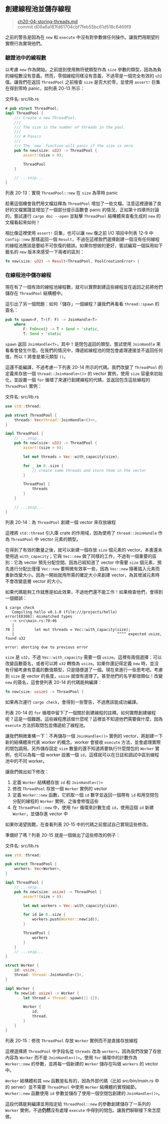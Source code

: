 ## 創建線程池並儲存線程

> [ch20-04-storing-threads.md](https://github.com/rust-lang/book/blob/master/second-edition/src/ch20-04-storing-threads.md)
> <br>
> commit d06a6a181fd61704cbf7feb55bc61d518c6469f9

之前的警告是因為在 `new` 和 `execute` 中沒有對參數做任何操作。讓我們用期望的實際行為實現他們。

### 驗證池中的線程數

以考慮 `new` 作為開始。之前提到使用無符號類型作為 `size` 參數的類型，因為為負的線程數沒有意義。然而，零個線程同樣沒有意義，不過零是一個完全有效的 `u32` 值。讓我們在返回 `ThreadPool` 之前檢查 `size`  是否大於零，並使用 `assert!` 巨集在得到零時 panic，如列表 20-13 所示：

<span class="filename">文件名: src/lib.rs</span>

```rust
# pub struct ThreadPool;
impl ThreadPool {
    /// Create a new ThreadPool.
    ///
    /// The size is the number of threads in the pool.
    ///
    /// # Panics
    ///
    /// The `new` function will panic if the size is zero.
    pub fn new(size: u32) -> ThreadPool {
        assert!(size > 0);

        ThreadPool
    }

    // ...snip...
}
```

<span class="caption">列表 20-13：實現 `ThreadPool::new` 在 `size` 為零時 panic</span>

趁著這個機會我們用文檔註釋為 `ThreadPool` 增加了一些文檔。注意這裡遵循了良好的文檔實踐並增加了一個部分提示函數會 panic 的情況，正如第十四章所討論的。嘗試運行 `cargo doc --open` 並點擊 `ThreadPool` 結構體來查看生成的 `new` 的文檔看起來如何！

相比像這裡使用 `assert!` 巨集，也可以讓 `new` 像之前 I/O 項目中列表 12-9 中 `Config::new` 那樣返回一個 `Result`，不過在這裡我們選擇創建一個沒有任何線程的線程池應該是要給不可恢復的錯誤。如果你想做的更好，嘗試編寫一個採用如下籤名的 `new` 版本來感受一下兩者的區別：

```rust
fn new(size: u32) -> Result<ThreadPool, PoolCreationError> {
```

### 在線程池中儲存線程

現在有了一個有效的線程池線程數，就可以實際創建這些線程並在返回之前將他們儲存在 `ThreadPool` 結構體中。

這引出了另一個問題：如何「儲存」一個線程？讓我們再看看 `thread::spawn` 的簽名：

```rust
pub fn spawn<F, T>(f: F) -> JoinHandle<T>
    where
        F: FnOnce() -> T + Send + 'static,
        T: Send + 'static
```

`spawn` 返回 `JoinHandle<T>`，其中 `T` 是閉包返回的類型。嘗試使用 `JoinHandle` 來看看會發生什麼。在我們的情況中，傳遞給線程池的閉包會處理連接並不返回任何值，所以 `T` 將會是單元類型 `()`。

這還不能編譯，不過考慮一下列表 20-14 所示的代碼。我們改變了 `ThreadPool` 的定義來存放一個 `thread::JoinHandle<()>` 的 vector 實例，使用 `size` 容量來初始化，並設置一個 `for` 循環了來運行創建線程的代碼，並返回包含這些線程的 `ThreadPool` 實例：


<span class="filename">文件名: src/lib.rs</span>

```rust
use std::thread;

pub struct ThreadPool {
    threads: Vec<thread::JoinHandle<()>>,
}

impl ThreadPool {
    // ...snip...
    pub fn new(size: u32) -> ThreadPool {
        assert!(size > 0);

        let mut threads = Vec::with_capacity(size);

        for _ in 0..size {
            // create some threads and store them in the vector
        }

        ThreadPool {
            threads
        }
    }

    // ...snip...
}
```

<span class="caption">列表 20-14：為 `ThreadPool` 創建一個 vector 來存放線程</span>

這裡將 `std::thread` 引入庫 crate 的作用域，因為使用了 `thread::JoinHandle` 作為 `ThreadPool` 中 vector 元素的類型。

在得到了有效的數量之後，就可以新建一個存放 `size` 個元素的 vector。本書還未使用過 `with_capacity`；它與 `Vec::new` 做了同樣的工作，不過有一個重要的區別：它為 vector 預先分配空間。因為已經知道了 vector 中需要 `size` 個元素，預先進行分配比僅僅 `Vec::new` 要稍微有效率一些，因為 `Vec::new` 隨著插入元素而重新改變大小。因為一開始就用所需的確定大小來創建 vector，為其增減元素時不會改變底層 vector 的大小。

如果代碼能夠工作就應是如此效果，不過他們還不能工作！如果檢查他們，會得到一個錯誤：

```
$ cargo check
   Compiling hello v0.1.0 (file:///projects/hello)
error[E0308]: mismatched types
  --> src\main.rs:70:46
   |
70 |         let mut threads = Vec::with_capacity(size);
   |                                              ^^^^ expected usize, found u32

error: aborting due to previous error
```

`size` 是 `u32`，不過 `Vec::with_capacity` 需要一個 `usize`。這裡有兩個選擇：可以改變函數簽名，或者可以將 `u32` 轉換為 `usize`。如果你還記得定義 `new` 時，並沒有仔細考慮有意義的數值類型，只是隨便選了一個。現在來進行一些思考吧。考慮到 `size` 是 vector 的長度，`usize` 就很有道理了。甚至他們的名字都很類似！改變 `new` 的簽名，這會使列表 20-14 的代碼能夠編譯：

```rust
fn new(size: usize) -> ThreadPool {
```

如果再次運行 `cargo check`，會得到一些警告，不過應該能成功編譯。

列表 20-14 的 `for` 循環中留下了一個關於創建線程的註釋。如何實際創建線程呢？這是一個難題。這些線程應該做什麼呢？這裡並不知道他們需要做什麼，因為 `execute` 方法抓取閉包並傳遞給了線程池。

讓我們稍微重構一下：不再儲存一個 `JoinHandle<()>` 實例的 vector，將創建一下新的結構體來代表 *worker* 的概念。worker 會接收 `execute` 方法，並會處理實際的閉包調用。另外儲存固定 `size` 數量的還不知道將要執行什麼閉包的 `Worker` 實例，也可以為每一個 worker 設置一個 `id`，這樣就可以在日誌和調試中區別線程池中的不同 worker。

讓我們做出如下修改：

1. 定義 `Worker` 結構體存放 `id` 和 `JoinHandle<()>`
2. 修改 `ThreadPool` 存放一個 `Worker` 實例的 vector
3. 定義 `Worker::new` 函數，它抓取一個 `id` 數字並返回一個帶有 `id` 和用空閉包分配的線程的 `Worker` 實例，之後會修復這些
4. 在 `ThreadPool::new` 中，使用 `for` 循環來計數生成 `id`，使用這個 `id` 新建 `Worker`，並儲存進 vector 中

如果你渴望挑戰，在查看列表 20-15 中的代碼之前嘗試自己實現這些修改。

準備好了嗎？列表 20-15 就是一個做出了這些修改的例子：

<span class="filename">文件名: src/lib.rs</span>

```rust
use std::thread;

pub struct ThreadPool {
    workers: Vec<Worker>,
}

impl ThreadPool {
    // ...snip...
    pub fn new(size: usize) -> ThreadPool {
        assert!(size > 0);

        let mut workers = Vec::with_capacity(size);

        for id in 0..size {
            workers.push(Worker::new(id));
        }

        ThreadPool {
            workers
        }
    }
    // ...snip...
}

struct Worker {
    id: usize,
    thread: thread::JoinHandle<()>,
}

impl Worker {
    fn new(id: usize) -> Worker {
        let thread = thread::spawn(|| {});

        Worker {
            id,
            thread,
        }
    }
}
```

<span class="caption">列表 20-15：修改 `ThreadPool` 存放 `Worker` 實例而不是直接存放線程</span>

這裡選擇將 `ThreadPool` 中字段名從 `threads` 改為 `workers`，因為我們改變了存放內容為 `Worker` 而不是 `JoinHandle<()>`。使用 `for` 循環中的計數作為 `Worker::new` 的參數，並將每一個新建的 `Worker` 儲存在叫做 `workers` 的 vector 中。

`Worker` 結構體和其 `new` 函數是私有的，因為外部代碼（比如 *src/bin/main.rs* 中的 server）並不需要 `ThreadPool` 中使用 `Worker` 結構體的實現細節。`Worker::new` 函數使用 `id` 參數並儲存了使用一個空閉包創建的 `JoinHandle<()>`。

這段代碼能夠編譯並用指定給 `ThreadPool::new` 的參數創建儲存了一系列的 `Worker` 實例，不過**仍然**沒有處理 `execute` 中得到的閉包。讓我們聊聊接下來怎麼做。